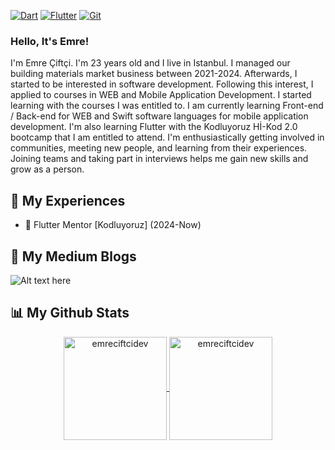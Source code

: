 <p>
<a href="https://github.com/search?q=user%3ADenverCoder1+language%3Adart"><img alt="Dart" src="https://img.shields.io/badge/Dart-15A6C4.svg?logo=dart&logoColor=white"></a>
<a href="#"><img alt="Flutter" src="https://img.shields.io/badge/Flutter-02569B.svg?logo=flutter&logoColor=white"></a>
<a href="#"><img alt="Git" src="https://img.shields.io/badge/Git-F05033.svg?logo=git&logoColor=white"></a>

</p> 


<h3>Hello, It's Emre!</h3> 

I'm Emre Çiftçi. I'm 23 years old and I live in Istanbul. I managed our building materials market business between 2021-2024. Afterwards, I started to be interested in software development. Following this interest, I applied to courses in WEB and Mobile Application Development. I started learning with the courses I was entitled to. I am currently learning Front-end / Back-end for WEB and Swift software languages for mobile application development. I'm also learning Flutter with the Kodluyoruz Hİ-Kod 2.0 bootcamp that I am entitled to attend. I'm enthusiastically getting involved in communities, meeting new people, and learning from their experiences. Joining teams and taking part in interviews helps me gain new skills and grow as a person.

## 💼 My Experiences

- 🩵 Flutter Mentor [Kodluyoruz] (2024-Now)

## 📝 My Medium Blogs

![Alt text here](https://nodejs-medium-fetcher.vercel.app/?username=emreciftcidev&limit=3&responseType=svg)

## 📊 My Github Stats

<p align="center">
<a href="https://github.com/emreciftcidev">
  <img height="165em" align="center" src="https://github-readme-stats.vercel.app/api?username=emreciftcidev&show_icons=true&locale=en&theme=algolia&include_all_commits=true&count_private=true" alt="emreciftcidev"/>
  <img height="165em" align="center" src="https://github-readme-stats.vercel.app/api/top-langs?username=emreciftcidev&show_icons=true&locale=en&layout=compact&langs_count=8&theme=algolia" alt="emreciftcidev"/>
</a>
</p>
